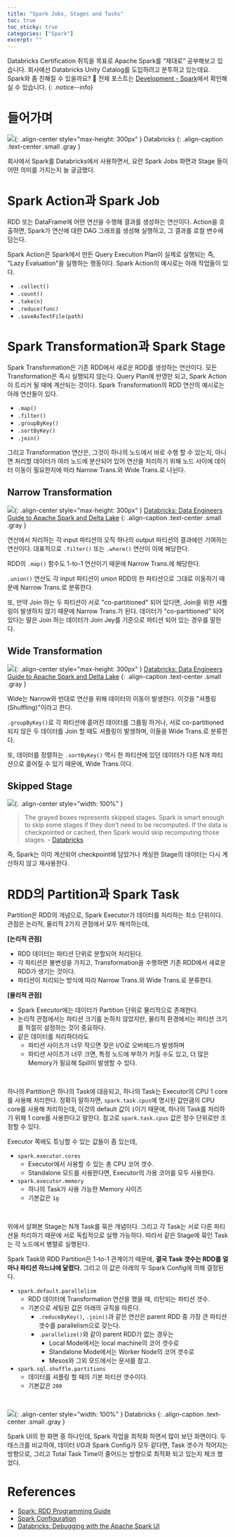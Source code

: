 ```yaml
---
title: "Spark Jobs, Stages and Tasks"
toc: true
toc_sticky: true
categories: ["Spark"]
excerpt: ""
---
```


Databricks Certification 취득을 목표로 Apache Spark를 “제대로” 공부해보고 있습니다. 회사에선 Databricks Unity Catalog를 도입하려고 분투하고 있는데요. Spark와 좀 친해질 수 있을까요? 🎇 전체 포스트는 [Development - Spark](/topic/development#apache-spark)에서 확인해실 수 있습니다.
{: .notice--info}

# 들어가며

![](/images/development/spark/databricks-spark-jobs.png){: .align-center style="max-height: 300px" }
Databricks
{: .align-caption .text-center .small .gray }

회사에서 Spark를 Databricks에서 사용하면서, 요런 Spark Jobs 화면과 Stage 들이 어떤 의미를 가지는지 늘 궁금했다.



# Spark Action과 Spark Job

RDD 또는 DataFrame에 어떤 연산을 수행해 결과를 생성하는 연산이다. Action을 호출하면, Spark가 연산에 대한 DAG 그래프를 생성해 실행하고, 그 결과를 로컬 변수에 담는다.

Spark Action은 Spark에서 만든 Query Execution Plan이 실제로 실행되는 즉, "Lazy Evaluation"을 실행하는 행동이다. Spark Action의 예시로는 아래 작업들이 있다.

- `.collect()`
- `.count()`
- `.take(n)`
- `.reduce(func)`
- `.saveAsTextFile(path)`

# Spark Transformation과 Spark Stage

Spark Transformation은 기존 RDD에서 새로운 RDD를 생성하는 연산이다. 모든 Transformation은 즉시 실행되지 않는다. Query Plan에 반영만 되고, Spark Action이 트리거 될 때에 계산되는 것이다. Spark Transformation의 RDD 연산의 예시로는 아래 연산들이 있다.

- `.map()`
- `.filter()`
- `.groupByKey()`
- `.sortByKey()`
- `.join()`

그리고 Transformation 연산은, 그것이 하나의 노드에서 바로 수행 할 수 있는지, 아니면 처리할 데이터가 여러 노드에 분산되어 있어 연산을 처리하기 위해 노드 사이에 데이터 이동이 필요한지에 따라 Narrow Trans.와 Wide Trans.로 나뉜다.

## Narrow Transformation

![](/images/development/spark/narrow-transformation.png){: .align-center style="max-height: 300px" }
[Databricks: Data Engineers Guide to Apache Spark and Delta Lake](https://www.databricks.com/resources/ebook/the-data-engineers-guide-to-apache-spark-and-delta-lake)
{: .align-caption .text-center .small .gray }

연산에서 처리하는 각 input 파티션의 오직 하나의 output 파티션의 결과에만 기여하는 연산이다. 대표적으로 `.filter()` 또는 `.where()` 연산이 이에 해당한다.

RDD의 `.map()` 함수도 1-to-1 연산이기 때문에 Narrow Trans.에 해당한다.

`.union()` 연산도 각 input 파티션이 union RDD의 한 파티션으로 그대로 이동하기 때문에 Narrow Trans.로 분류한다.

또, 만약 Join 하는 두 파티션이 서로 "co-partitioned" 되어 있다면, Join을 위한 셔플링이 발생하지 않기 때문에 Narrow Trans.가 된다. 데이터가 "co-partitioned" 되어 있다는 말은 Join 하는 데이터가 Join Jey를 기준으로 파티션 되어 있는 경우를 말한다.

## Wide Transformation

![](/images/development/spark/wide-transformation.png){: .align-center style="max-height: 300px" }
[Databricks: Data Engineers Guide to Apache Spark and Delta Lake](https://www.databricks.com/resources/ebook/the-data-engineers-guide-to-apache-spark-and-delta-lake)
{: .align-caption .text-center .small .gray }

Wide는 Narrow와 반대로 연산을 위해 데이터의 이동이 발생한다. 이것을 "셔플링(Shuffling)"이라고 한다.

`.groupByKey()`로 각 파티션에 흩어진 데이터를 그룹핑 하거나, 서로 co-partitioned 되지 않은 두 데이터를 Join 할 때도 셔플링이 발생하며, 이들을 Wide Trans.로 분류한다.

또, 데이터를 정렬하는 `.sortByKey()` 역시 한 파티션에 있던 데이터가 다른 N개 파티션으로 흩어질 수 있기 때문에, Wide Trans.이다.

## Skipped Stage

![](/images/development/spark/skipped-stage.png){: .align-center style="width: 100%" }

> The grayed boxes represents skipped stages. Spark is smart enough to skip some stages if they don’t need to be recomputed. If the data is checkpointed or cached, then Spark would skip recomputing those stages. - [Databricks](https://docs.databricks.com/en/compute/troubleshooting/debugging-spark-ui.html)

즉, Spark는 이미 계산되어 checkpoint에 담았거나 캐싱한 Stage의 데이터는 다시 계산하지 않고 재사용한다.


# RDD의 Partition과 Spark Task

Partition은 RDD의 개념으로, Spark Executor가 데이터를 처리하는 최소 단위이다. 관점은 논리적, 물리적 2가지 관점에서 모두 해석하는데,

**[논리적 관점]**
- RDD 데이터는 파티션 단위로 분할되어 처리된다.
- 각 파티션은 불변성을 가지고, Transformation을 수행하면 기존 RDD에서 새로운 RDD가 생기는 것이다.
- 파티션이 처리되는 방식에 따라 Narrow Trans.와 Wide Trans.로 분류한다.

**[물리적 관점]**
- Spark Executor에는 데이터가 Partition 단위로 물리적으로 존재한다.
- 논리적 관점에서는 파티션 크기를 논하지 않았지만, 물리적 환경에서는 파티션 크기를 적절히 설정하는 것이 중요하다.
- 같은 데이터를 처리하더라도
  - 파티션 사이즈가 너무 작으면 잦은 I/O로 오버헤드가 발생하며
  - 파티션 사이즈가 너무 크면, 특정 노드에 부하가 커질 수도 있고, 더 많은 Memory가 필요해 Spill이 발생할 수 있다.

<br/>

하나의 Partition은 하나의 Task에 대응되고, 하나의 Task는 Executor의 CPU 1 core를 사용해 처리한다. 정확히 말하자면, `spark.task.cpus`에 명시된 값만큼의 CPU core를 사용해 처리하는데, 이것의 default 값이 `1`이기 때문에, 하나의 Task를 처리하기 위해 1 core를 사용한다고 말한다. 참고로 `spark.task.cpus` 값은 정수 단위로만 조정할 수 있다.

Executor 쪽에도 튜닝할 수 있는 값들이 좀 있는데,

- `spark.executor.cores`
  - Executor에서 사용할 수 있는 총 CPU 코어 갯수.
  - Standalone 모드를 사용한다면, Executor의 가용 코어를 모두 사용한다.
- `spark.executor.memory`
  - 하나의 Task가 사용 가능한 Memory 사이즈
  - 기본값은 `1g`

<br/>

위에서 살펴본 Stage는 N개 Task를 묶은 개념이다. 그리고 각 Task는 서로 다른 파티션을 처리하기 때문에 서로 독립적으로 실행 가능하다. 따라서 같은 Stage에 묶인 Task는 각 노드에서 병렬로 실행된다.

Spark Task와 RDD Partition은 1-to-1 관계이기 때문에, **결국 Task 갯수는 RDD를 얼마나 파티션 하느냐에 달렸다.** 그리고 이 값은 아래의 두 Spark Config에 의해 결정된다.

- `spark.default.parallelism`
  - RDD 데이터에 Transformation 연산을 했을 때, 리턴되는 파티션 갯수.
  - 기본으로 세팅된 값은 아래의 규칙을 따른다.
    - `.reduceByKey()`, `.join()`과 같은 연산은 parent RDD 중 가장 큰 파티션 갯수를 parallelism으로 갖는다.
    - `.parallelize()`와 같이 parent RDD가 없는 경우는
      - Local Mode에서는 local machine의 코어 갯수로
      - Standalone Mode에서는 Worker Node의 코어 갯수로
      - Mesos와 그외 모드에서는 문서를 참고.
- `spark.sql.shuffle.partitions`
  - 데이터를 셔플링 할 때의 기본 파티션 갯수이다.
  - 기본값은 `200`

<br/>

![](/images/development/spark/spark-ui-executors.png){: .align-center style="width: 100%" }
Databricks
{: .align-caption .text-center .small .gray }

Spark UI의 한 화면 중 하나인데, Spark 작업을 최적화 하면서 많이 보던 화면이다. 두 태스크를 비교하여, 데이터 I/O과 Spark Config가 모두 같다면, Task 갯수가 적어지는 방향으로, 그리고 Total Task Time이 줄어드는 방향으로 최적화 되고 있는지 체크 했었다.

# References

- [Spark: RDD Programming Guide](https://spark.apache.org/docs/latest/rdd-programming-guide.html)
- [Spark Configuration](https://spark.apache.org/docs/latest/configuration.html)
- [Databricks: Debugging with the Apache Spark UI](https://docs.databricks.com/en/compute/troubleshooting/debugging-spark-ui.html)